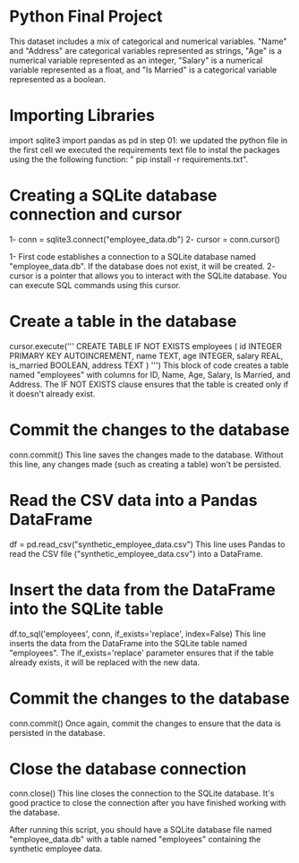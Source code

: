 
# Python Final Project

This dataset includes a mix of categorical and numerical variables. "Name" and "Address" are categorical variables represented as strings, "Age" is a numerical variable represented as an integer, "Salary" is a numerical variable represented as a float, and "Is Married" is a categorical variable represented as a boolean.
# Importing Libraries

import sqlite3
import pandas as pd
   in step 01: we updated the python file in the first cell we executed the requirements text file to instal the packages using the the following function: " pip install -r requirements.txt".

# Creating a SQLite database connection and cursor
1- conn = sqlite3.connect("employee_data.db")
2- cursor = conn.cursor()

1- First code establishes a connection to a SQLite database named "employee_data.db". If the database does not exist, it will be created.
2- cursor is a pointer that allows you to interact with the SQLite database. You can execute SQL commands using this cursor.

# Create a table in the database
cursor.execute('''
    CREATE TABLE IF NOT EXISTS employees (
        id INTEGER PRIMARY KEY AUTOINCREMENT,
        name TEXT,
        age INTEGER,
        salary REAL,
        is_married BOOLEAN,
        address TEXT
    )
''')
This block of code creates a table named "employees" with columns for ID, Name, Age, Salary, Is Married, and Address. The IF NOT EXISTS clause ensures that the table is created only if it doesn't already exist.

# Commit the changes to the database
conn.commit()
This line saves the changes made to the database. Without this line, any changes made (such as creating a table) won't be persisted.

# Read the CSV data into a Pandas DataFrame
df = pd.read_csv("synthetic_employee_data.csv")
This line uses Pandas to read the CSV file ("synthetic_employee_data.csv") into a DataFrame.


# Insert the data from the DataFrame into the SQLite table
df.to_sql('employees', conn, if_exists='replace', index=False)
This line inserts the data from the DataFrame into the SQLite table named "employees". The if_exists='replace' parameter ensures that if the table already exists, it will be replaced with the new data.


# Commit the changes to the database
conn.commit()
Once again, commit the changes to ensure that the data is persisted in the database.


# Close the database connection
conn.close()
This line closes the connection to the SQLite database. It's good practice to close the connection after you have finished working with the database.

After running this script, you should have a SQLite database file named "employee_data.db" with a table named "employees" containing the synthetic employee data.

